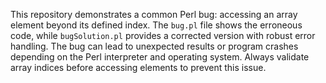 This repository demonstrates a common Perl bug: accessing an array element beyond its defined index.  The `bug.pl` file shows the erroneous code, while `bugSolution.pl` provides a corrected version with robust error handling.  The bug can lead to unexpected results or program crashes depending on the Perl interpreter and operating system.  Always validate array indices before accessing elements to prevent this issue.